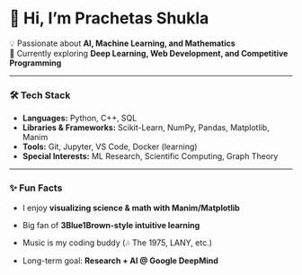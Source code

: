 <!--## Hi there 👋

<!--
**ThePrachiShuk/ThePrachiShuk** is a ✨ _special_ ✨ repository because its `README.md` (this file) appears on your GitHub profile.

Here are some ideas to get you started:

- 🔭 I’m currently working on ...
- 🌱 I’m currently learning ...
- 👯 I’m looking to collaborate on ...
- 🤔 I’m looking for help with ...
- 💬 Ask me about ...
- 📫 How to reach me: ...
- 😄 Pronouns: ...
- ⚡ Fun fact: ...
-->

<!--
<p align="center">
  <!-- If you upload the image to your repo at /assets/banner.png, this will work out of the box -->
 <!-- <img src="assets/banner.png" alt="PS — AI/ML & Math" width="100%" />
</p>
-->


# 👋 Hi, I’m Prachetas Shukla

💡 Passionate about **AI, Machine Learning, and Mathematics**  
🚀 Currently exploring **Deep Learning, Web Development, and Competitive Programming**

---

### 🛠️ Tech Stack
- **Languages:** Python, C++, SQL  
- **Libraries & Frameworks:** <!--PyTorch, TensorFlow,--> Scikit-Learn, NumPy, Pandas, Matplotlib, Manim  
- **Tools:** Git,<!-- Linux,--> Jupyter, VS Code, Docker (learning)  
- **Special Interests:** ML Research, <!--Data Structures & Algorithms,--> Scientific Computing, Graph Theory  

---
<!--
### 📌 What I’m Working On
- 🧠 Building projects in **Machine Learning & AI** (transformers, ensembles, simulations)  
- 🌍 Applying math + programming to real-world problems (e.g., **air quality impact modeling**)  
- 🎯 Preparing for **Google Summer of Code (GSoC)** 2026  
- 📚 Sharing my learnings through **open-source contributions** and notes  

---

### 📊 GitHub Stats
![GitHub stats](https://github-readme-stats.vercel.app/api?username=YOUR-USERNAME&show_icons=true&theme=tokyonight)
![Top Langs](https://github-readme-stats.vercel.app/api/top-langs/?username=YOUR-USERNAME&layout=compact&theme=tokyonight)

---
-->

### ✨ Fun Facts
- I enjoy **visualizing science & math with Manim/Matplotlib**  
- Big fan of **3Blue1Brown-style intuitive learning**

- Music is my coding buddy (🎶 The 1975, LANY, etc.)  
- Long-term goal: **Research + AI @ Google DeepMind**
<!--
---

### 📫 Let’s Connect
- 🌐 [Portfolio/Website](#)
- 💼 [LinkedIn](#)
- 🐦 [Twitter/X](#)
- ✉️ [Email](mailto:you@example.com)

---

👉 Feel free to explore my repositories and collaborate on exciting projects! 🚀 -->

